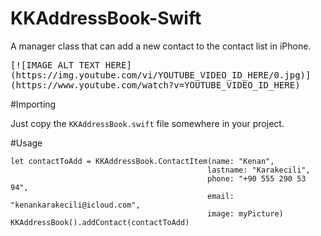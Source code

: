 # KKAddressBook-Swift
A manager class that can add a new contact to the contact list in iPhone.

<kbd>
[![IMAGE ALT TEXT HERE](https://img.youtube.com/vi/YOUTUBE_VIDEO_ID_HERE/0.jpg)](https://www.youtube.com/watch?v=YOUTUBE_VIDEO_ID_HERE)
</kbd>

#Importing

Just copy the ```KKAddressBook.swift``` file somewhere in your project.

#Usage

```
let contactToAdd = KKAddressBook.ContactItem(name: "Kenan",
                                            lastname: "Karakecili",
                                            phone: "+90 555 290 53 94",
                                            email: "kenankarakecili@icloud.com",
                                            image: myPicture)
KKAddressBook().addContact(contactToAdd)
```
